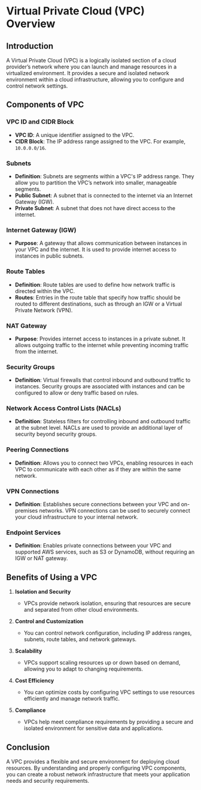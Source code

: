 # Virtual Private Cloud (VPC) Overview

## Introduction
A Virtual Private Cloud (VPC) is a logically isolated section of a cloud provider’s network where you can launch and manage resources in a virtualized environment. It provides a secure and isolated network environment within a cloud infrastructure, allowing you to configure and control network settings.

## Components of VPC

### VPC ID and CIDR Block
- **VPC ID**: A unique identifier assigned to the VPC.
- **CIDR Block**: The IP address range assigned to the VPC. For example, `10.0.0.0/16`.

### Subnets
- **Definition**: Subnets are segments within a VPC's IP address range. They allow you to partition the VPC’s network into smaller, manageable segments.
- **Public Subnet**: A subnet that is connected to the internet via an Internet Gateway (IGW).
- **Private Subnet**: A subnet that does not have direct access to the internet.

### Internet Gateway (IGW)
- **Purpose**: A gateway that allows communication between instances in your VPC and the internet. It is used to provide internet access to instances in public subnets.

### Route Tables
- **Definition**: Route tables are used to define how network traffic is directed within the VPC.
- **Routes**: Entries in the route table that specify how traffic should be routed to different destinations, such as through an IGW or a Virtual Private Network (VPN).

### NAT Gateway
- **Purpose**: Provides internet access to instances in a private subnet. It allows outgoing traffic to the internet while preventing incoming traffic from the internet.

### Security Groups
- **Definition**: Virtual firewalls that control inbound and outbound traffic to instances. Security groups are associated with instances and can be configured to allow or deny traffic based on rules.

### Network Access Control Lists (NACLs)
- **Definition**: Stateless filters for controlling inbound and outbound traffic at the subnet level. NACLs are used to provide an additional layer of security beyond security groups.

### Peering Connections
- **Definition**: Allows you to connect two VPCs, enabling resources in each VPC to communicate with each other as if they are within the same network.

### VPN Connections
- **Definition**: Establishes secure connections between your VPC and on-premises networks. VPN connections can be used to securely connect your cloud infrastructure to your internal network.

### Endpoint Services
- **Definition**: Enables private connections between your VPC and supported AWS services, such as S3 or DynamoDB, without requiring an IGW or NAT gateway.

## Benefits of Using a VPC

1. **Isolation and Security**
   - VPCs provide network isolation, ensuring that resources are secure and separated from other cloud environments.

2. **Control and Customization**
   - You can control network configuration, including IP address ranges, subnets, route tables, and network gateways.

3. **Scalability**
   - VPCs support scaling resources up or down based on demand, allowing you to adapt to changing requirements.

4. **Cost Efficiency**
   - You can optimize costs by configuring VPC settings to use resources efficiently and manage network traffic.

5. **Compliance**
   - VPCs help meet compliance requirements by providing a secure and isolated environment for sensitive data and applications.

## Conclusion
A VPC provides a flexible and secure environment for deploying cloud resources. By understanding and properly configuring VPC components, you can create a robust network infrastructure that meets your application needs and security requirements.